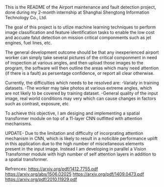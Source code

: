 This is the README of the Airport maintenance and fault detection project, done during my 2-month internship at Shanghai Shengtong Information Technology Co., Ltd.

The goal of this project is to utlize machine learning techniques to perform image classification and feature identification tasks to enable the low cost and accuate falut detection 
on mission critical componments such as jet engines, fuel lines, etc.

The general development outcome should be that any inexperienced airport worker can simply take several pictures of the critical componment in need of inspection at various angles,
and then upload those images to the program, the software will then outline the areas which many need attention (if there is a fault) as persentage confidence, or report all clear otherwise.

Currently, the difficulties which needs to be resolved are:
  -Variaty in training datasets.
  -The worker may take photos at various extreme angles, which are not likely to be covered by training dataset.
  -General quality of the input image, real world conditions may very which can cause changes in factors such as contrast, exposure, etc

To achieve this objective, I am desiging and implementing a spatial transformer module on top of a 11-layer CNN outfitted with attention mechanisms. 

UPDATE- Due to the limitation and difficulty of incorprating attention mechanism in CNN, which is likely to result in a noticible performance
uplift in this application due to the high number of miscellaneous elements present in the input image. Instead I am developing in parallel a Vision Transformer module with high number of self attention layers in addition to a spatial transformer. 


Refrences:
https://arxiv.org/pdf/1412.7755.pdf
https://arxiv.org/abs/1506.02025
https://arxiv.org/pdf/1409.0473.pdf
https://arxiv.org/pdf/2010.11929.pdf
